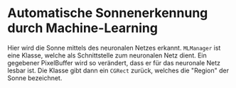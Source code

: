 #  Automatische Sonnenerkennung durch Machine-Learning

Hier wird die Sonne mittels des neuronalen Netzes erkannt. `MLManager` ist eine Klasse, welche als Schnittstelle zum neuronalen Netz dient. Ein gegebener PixelBuffer wird so verändert, dass er für das neuronale Netz lesbar ist. Die Klasse gibt dann ein `CGRect` zurück, welches die "Region" der Sonne bezeichnet.
